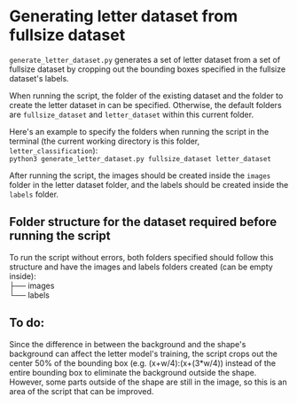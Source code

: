 # Generating letter dataset from fullsize dataset
`generate_letter_dataset.py` generates a set of letter dataset from a set of fullsize dataset by cropping out the bounding boxes specified in the fullsize dataset's labels.

When running the script, the folder of the existing dataset and the folder to create the letter dataset in can be specified.  Otherwise, the default folders are `fullsize_dataset` and `letter_dataset` within this current folder.

Here's an example to specify the folders when running the script in the terminal (the current working directory is this folder, `letter_classification`): <br/>
`python3 generate_letter_dataset.py fullsize_dataset letter_dataset`

After running the script, the images should be created inside the `images` folder in the letter dataset folder, and the labels should be created inside the `labels` folder.

## Folder structure for the dataset required before running the script
To run the script without errors, both folders specified should follow this structure and have the images and labels folders created (can be empty inside):<br/>
    ├── images <br/>
    └── labels <br/>

## To do:
Since the difference in between the background and the shape's background can affect the letter model's training, the script crops out the center 50% of the bounding box (e.g. (x+w/4):(x+(3*w/4)) instead of the entire bounding box to eliminate the background outside the shape.  However, some parts outside of the shape are still in the image, so this is an area of the script that can be improved.


